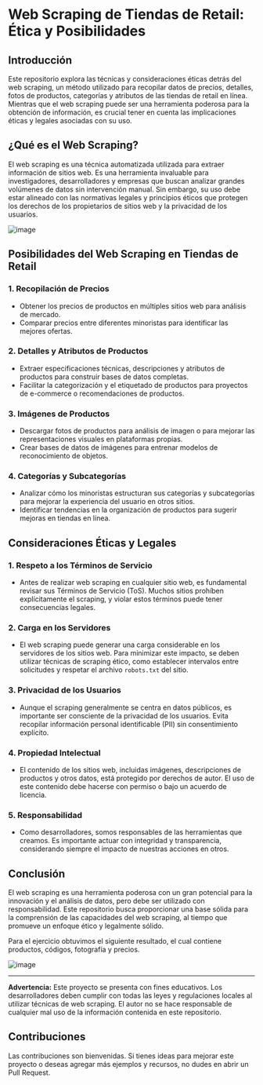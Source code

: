 # Web Scraping de Tiendas de Retail: Ética y Posibilidades

## Introducción

Este repositorio explora las técnicas y consideraciones éticas detrás del web scraping, un método utilizado para recopilar datos de precios, detalles, fotos de productos, categorías y atributos de las tiendas de retail en línea. Mientras que el web scraping puede ser una herramienta poderosa para la obtención de información, es crucial tener en cuenta las implicaciones éticas y legales asociadas con su uso.

## ¿Qué es el Web Scraping?

El web scraping es una técnica automatizada utilizada para extraer información de sitios web. Es una herramienta invaluable para investigadores, desarrolladores y empresas que buscan analizar grandes volúmenes de datos sin intervención manual. Sin embargo, su uso debe estar alineado con las normativas legales y principios éticos que protegen los derechos de los propietarios de sitios web y la privacidad de los usuarios.

![image](https://github.com/user-attachments/assets/3fbc99fd-7b54-42ae-b8d8-fb7cf72f7497)

## Posibilidades del Web Scraping en Tiendas de Retail

### 1. **Recopilación de Precios**
   - Obtener los precios de productos en múltiples sitios web para análisis de mercado.
   - Comparar precios entre diferentes minoristas para identificar las mejores ofertas.

### 2. **Detalles y Atributos de Productos**
   - Extraer especificaciones técnicas, descripciones y atributos de productos para construir bases de datos completas.
   - Facilitar la categorización y el etiquetado de productos para proyectos de e-commerce o recomendaciones de productos.

### 3. **Imágenes de Productos**
   - Descargar fotos de productos para análisis de imagen o para mejorar las representaciones visuales en plataformas propias.
   - Crear bases de datos de imágenes para entrenar modelos de reconocimiento de objetos.

### 4. **Categorías y Subcategorías**
   - Analizar cómo los minoristas estructuran sus categorías y subcategorías para mejorar la experiencia del usuario en otros sitios.
   - Identificar tendencias en la organización de productos para sugerir mejoras en tiendas en línea.

## Consideraciones Éticas y Legales

### 1. **Respeto a los Términos de Servicio**
   - Antes de realizar web scraping en cualquier sitio web, es fundamental revisar sus Términos de Servicio (ToS). Muchos sitios prohíben explícitamente el scraping, y violar estos términos puede tener consecuencias legales.

### 2. **Carga en los Servidores**
   - El web scraping puede generar una carga considerable en los servidores de los sitios web. Para minimizar este impacto, se deben utilizar técnicas de scraping ético, como establecer intervalos entre solicitudes y respetar el archivo `robots.txt` del sitio.

### 3. **Privacidad de los Usuarios**
   - Aunque el scraping generalmente se centra en datos públicos, es importante ser consciente de la privacidad de los usuarios. Evita recopilar información personal identificable (PII) sin consentimiento explícito.

### 4. **Propiedad Intelectual**
   - El contenido de los sitios web, incluidas imágenes, descripciones de productos y otros datos, está protegido por derechos de autor. El uso de este contenido debe hacerse con permiso o bajo un acuerdo de licencia.

### 5. **Responsabilidad**
   - Como desarrolladores, somos responsables de las herramientas que creamos. Es importante actuar con integridad y transparencia, considerando siempre el impacto de nuestras acciones en otros.

## Conclusión

El web scraping es una herramienta poderosa con un gran potencial para la innovación y el análisis de datos, pero debe ser utilizado con responsabilidad. Este repositorio busca proporcionar una base sólida para la comprensión de las capacidades del web scraping, al tiempo que promueve un enfoque ético y legalmente sólido.

Para el ejercicio obtuvimos el siguiente resultado, el cual contiene productos, códigos, fotografía y precios. 

![image](https://github.com/user-attachments/assets/3f144ed8-2d1d-43b4-ad88-1b0c958e32a9)

---

**Advertencia:** Este proyecto se presenta con fines educativos. Los desarrolladores deben cumplir con todas las leyes y regulaciones locales al utilizar técnicas de web scraping. El autor no se hace responsable de cualquier mal uso de la información contenida en este repositorio.

## Contribuciones

Las contribuciones son bienvenidas. Si tienes ideas para mejorar este proyecto o deseas agregar más ejemplos y recursos, no dudes en abrir un Pull Request.

